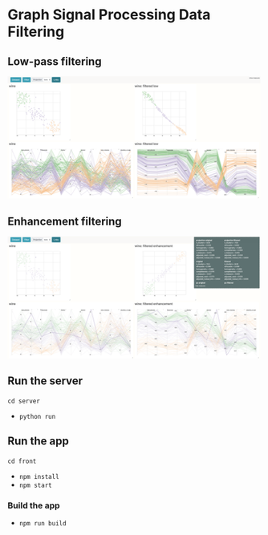 # Graph Signal Processing Data Filtering

## Low-pass filtering

![Low-pass filtering](screenshot_low.png "Low-pass filtering")


## Enhancement filtering

![Enhancement filtering](screenshot_high.png "Enhancement filtering")


## Run the server

```cd server```

* ```python run```

## Run the app

```cd front```

* ```npm install```
* ```npm start```

### Build the app

* ```npm run build```
